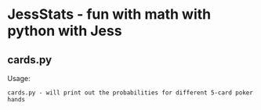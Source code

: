 # JessStats - fun with math with python with Jess

## cards.py

Usage:

```
cards.py - will print out the probabilities for different 5-card poker hands
```
